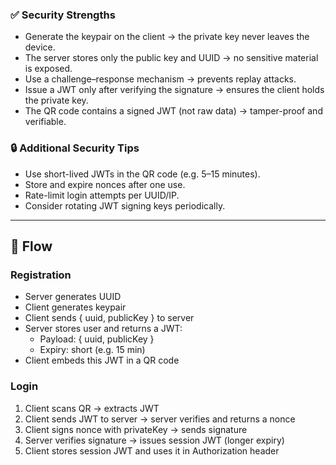### ✅ Security Strengths

- Generate the keypair on the client → the private key never leaves the device.
- The server stores only the public key and UUID → no sensitive material is exposed.
- Use a challenge–response mechanism → prevents replay attacks.
- Issue a JWT only after verifying the signature → ensures the client holds the private key.
- The QR code contains a signed JWT (not raw data) → tamper-proof and verifiable.

### 🔒 Additional Security Tips

- Use short-lived JWTs in the QR code (e.g. 5–15 minutes).
- Store and expire nonces after one use.
- Rate-limit login attempts per UUID/IP.
- Consider rotating JWT signing keys periodically.

---

## 🧩 Flow

### Registration

- Server generates UUID
- Client generates keypair
- Client sends { uuid, publicKey } to server
- Server stores user and returns a JWT:
    - Payload: { uuid, publicKey }
    - Expiry: short (e.g. 15 min)
- Client embeds this JWT in a QR code

### Login

1. Client scans QR → extracts JWT
2. Client sends JWT to server → server verifies and returns a nonce
3. Client signs nonce with privateKey → sends signature
4. Server verifies signature → issues session JWT (longer expiry)
5. Client stores session JWT and uses it in Authorization header
